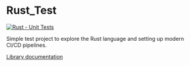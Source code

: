 # Rust_Test

[![Rust - Unit Tests](https://github.com/TheMasonX/Rust_Test/actions/workflows/rust.yml/badge.svg)](https://github.com/TheMasonX/Rust_Test/actions/workflows/rust.yml)

Simple test project to explore the Rust language and setting up modern CI/CD pipelines.

[Library documentation](https://themasonx.github.io/Rust_Test/tmx_utils/)
